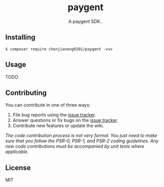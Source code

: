 <h1 align="center"> paygent </h1>

<p align="center"> A paygent SDK..</p>


## Installing

```shell
$ composer require chenjianeng0201/paygent -vvv
```

## Usage

TODO

## Contributing

You can contribute in one of three ways:

1. File bug reports using the [issue tracker](https://github.com/chenjianeng0201/paygent/issues).
2. Answer questions or fix bugs on the [issue tracker](https://github.com/chenjianeng0201/paygent/issues).
3. Contribute new features or update the wiki.

_The code contribution process is not very formal. You just need to make sure that you follow the PSR-0, PSR-1, and PSR-2 coding guidelines. Any new code contributions must be accompanied by unit tests where applicable._

## License

MIT